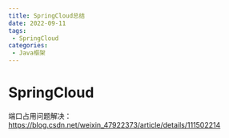 ```yaml
---
title: SpringCloud总结
date: 2022-09-11
tags:
 - SpringCloud
categories:
 - Java框架
---
```


# SpringCloud



端口占用问题解决：https://blog.csdn.net/weixin_47922373/article/details/111502214